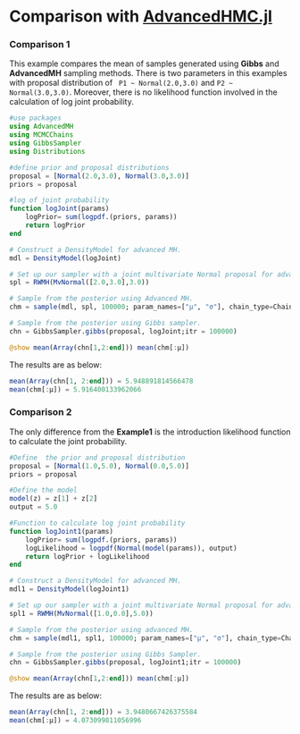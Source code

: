 # Comparison with [AdvancedHMC.jl](https://github.com/TuringLang/AdvancedHMC.jl)

### Comparison 1

This example compares the mean of samples generated using **Gibbs** and **AdvancedMH** sampling methods. There is two parameters in this examples with proposal distribution of ` P1 ~ Normal(2.0,3.0)` and `P2 ~  Normal(3.0,3.0)`. Moreover, there is no likelihood function involved in the calculation of log joint probability.
```julia
#use packages
using AdvancedMH
using MCMCChains
using GibbsSampler
using Distributions

#define prior and proposal distributions
proposal = [Normal(2.0,3.0), Normal(3.0,3.0)]
priors = proposal

#log of joint probability
function logJoint(params)	
	logPrior= sum(logpdf.(priors, params))
	return logPrior
end

# Construct a DensityModel for advanced MH.
mdl = DensityModel(logJoint)

# Set up our sampler with a joint multivariate Normal proposal for advanced MH.
spl = RWMH(MvNormal([2.0,3.0],3.0))

# Sample from the posterior using Advanced MH.
chm = sample(mdl, spl, 100000; param_names=["μ", "σ"], chain_type=Chains)

# Sample from the posterior using Gibbs sampler.
chn = GibbsSampler.gibbs(proposal, logJoint;itr = 100000)

@show mean(Array(chn[1,2:end])) mean(chm[:μ]) 
```

The results are as below:

```julia
mean(Array(chn[1, 2:end])) = 5.948891814566478
mean(chm[:μ]) = 5.916400133962066

```

### Comparison 2

The only difference from the **Example1** is the introduction likelihood function to calculate the joint probability.

```julia
#Define  the prior and proposal distribution
proposal = [Normal(1.0,5.0), Normal(0.0,5.0)]
priors = proposal

#Define the model
model(z) = z[1] + z[2]
output = 5.0

#Function to calculate log joint probability
function logJoint1(params)	
	logPrior= sum(logpdf.(priors, params))
	logLikelihood = logpdf(Normal(model(params)), output)
	return logPrior + logLikelihood
end

# Construct a DensityModel for advanced MH.
mdl1 = DensityModel(logJoint1)

# Set up our sampler with a joint multivariate Normal proposal for advanced MH.
spl1 = RWMH(MvNormal([1.0,0.0],5.0))

# Sample from the posterior using advanced MH.
chm = sample(mdl1, spl1, 100000; param_names=["μ", "σ"], chain_type=Chains)

# Sample from the posterior using Gibbs Sampler.
chn = GibbsSampler.gibbs(proposal, logJoint1;itr = 100000)

@show mean(Array(chn[1,2:end])) mean(chm[:μ])
```

The results are as below:
```julia
mean(Array(chn[1, 2:end])) = 3.9480667426375584
mean(chm[:μ]) = 4.073099811056996

```
